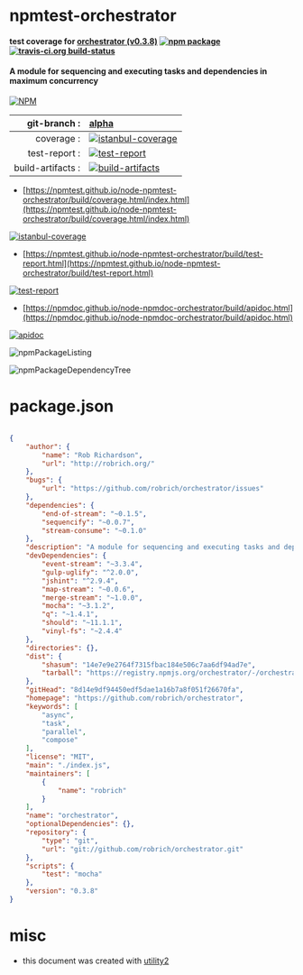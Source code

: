 # npmtest-orchestrator

#### test coverage for  [orchestrator (v0.3.8)](https://github.com/robrich/orchestrator)  [![npm package](https://img.shields.io/npm/v/npmtest-orchestrator.svg?style=flat-square)](https://www.npmjs.org/package/npmtest-orchestrator) [![travis-ci.org build-status](https://api.travis-ci.org/npmtest/node-npmtest-orchestrator.svg)](https://travis-ci.org/npmtest/node-npmtest-orchestrator)

#### A module for sequencing and executing tasks and dependencies in maximum concurrency

[![NPM](https://nodei.co/npm/orchestrator.png?downloads=true&downloadRank=true&stars=true)](https://www.npmjs.com/package/orchestrator)

| git-branch : | [alpha](https://github.com/npmtest/node-npmtest-orchestrator/tree/alpha)|
|--:|:--|
| coverage : | [![istanbul-coverage](https://npmtest.github.io/node-npmtest-orchestrator/build/coverage.badge.svg)](https://npmtest.github.io/node-npmtest-orchestrator/build/coverage.html/index.html)|
| test-report : | [![test-report](https://npmtest.github.io/node-npmtest-orchestrator/build/test-report.badge.svg)](https://npmtest.github.io/node-npmtest-orchestrator/build/test-report.html)|
| build-artifacts : | [![build-artifacts](https://npmtest.github.io/node-npmtest-orchestrator/glyphicons_144_folder_open.png)](https://github.com/npmtest/node-npmtest-orchestrator/tree/gh-pages/build)|

- [https://npmtest.github.io/node-npmtest-orchestrator/build/coverage.html/index.html](https://npmtest.github.io/node-npmtest-orchestrator/build/coverage.html/index.html)

[![istanbul-coverage](https://npmtest.github.io/node-npmtest-orchestrator/build/screenCapture.buildCi.browser.%252Ftmp%252Fbuild%252Fcoverage.lib.html.png)](https://npmtest.github.io/node-npmtest-orchestrator/build/coverage.html/index.html)

- [https://npmtest.github.io/node-npmtest-orchestrator/build/test-report.html](https://npmtest.github.io/node-npmtest-orchestrator/build/test-report.html)

[![test-report](https://npmtest.github.io/node-npmtest-orchestrator/build/screenCapture.buildCi.browser.%252Ftmp%252Fbuild%252Ftest-report.html.png)](https://npmtest.github.io/node-npmtest-orchestrator/build/test-report.html)

- [https://npmdoc.github.io/node-npmdoc-orchestrator/build/apidoc.html](https://npmdoc.github.io/node-npmdoc-orchestrator/build/apidoc.html)

[![apidoc](https://npmdoc.github.io/node-npmdoc-orchestrator/build/screenCapture.buildCi.browser.%252Ftmp%252Fbuild%252Fapidoc.html.png)](https://npmdoc.github.io/node-npmdoc-orchestrator/build/apidoc.html)

![npmPackageListing](https://npmtest.github.io/node-npmtest-orchestrator/build/screenCapture.npmPackageListing.svg)

![npmPackageDependencyTree](https://npmtest.github.io/node-npmtest-orchestrator/build/screenCapture.npmPackageDependencyTree.svg)



# package.json

```json

{
    "author": {
        "name": "Rob Richardson",
        "url": "http://robrich.org/"
    },
    "bugs": {
        "url": "https://github.com/robrich/orchestrator/issues"
    },
    "dependencies": {
        "end-of-stream": "~0.1.5",
        "sequencify": "~0.0.7",
        "stream-consume": "~0.1.0"
    },
    "description": "A module for sequencing and executing tasks and dependencies in maximum concurrency",
    "devDependencies": {
        "event-stream": "~3.3.4",
        "gulp-uglify": "^2.0.0",
        "jshint": "^2.9.4",
        "map-stream": "~0.0.6",
        "merge-stream": "~1.0.0",
        "mocha": "~3.1.2",
        "q": "~1.4.1",
        "should": "~11.1.1",
        "vinyl-fs": "~2.4.4"
    },
    "directories": {},
    "dist": {
        "shasum": "14e7e9e2764f7315fbac184e506c7aa6df94ad7e",
        "tarball": "https://registry.npmjs.org/orchestrator/-/orchestrator-0.3.8.tgz"
    },
    "gitHead": "8d14e9df94450edf5dae1a16b7a8f051f26670fa",
    "homepage": "https://github.com/robrich/orchestrator",
    "keywords": [
        "async",
        "task",
        "parallel",
        "compose"
    ],
    "license": "MIT",
    "main": "./index.js",
    "maintainers": [
        {
            "name": "robrich"
        }
    ],
    "name": "orchestrator",
    "optionalDependencies": {},
    "repository": {
        "type": "git",
        "url": "git://github.com/robrich/orchestrator.git"
    },
    "scripts": {
        "test": "mocha"
    },
    "version": "0.3.8"
}
```



# misc
- this document was created with [utility2](https://github.com/kaizhu256/node-utility2)
